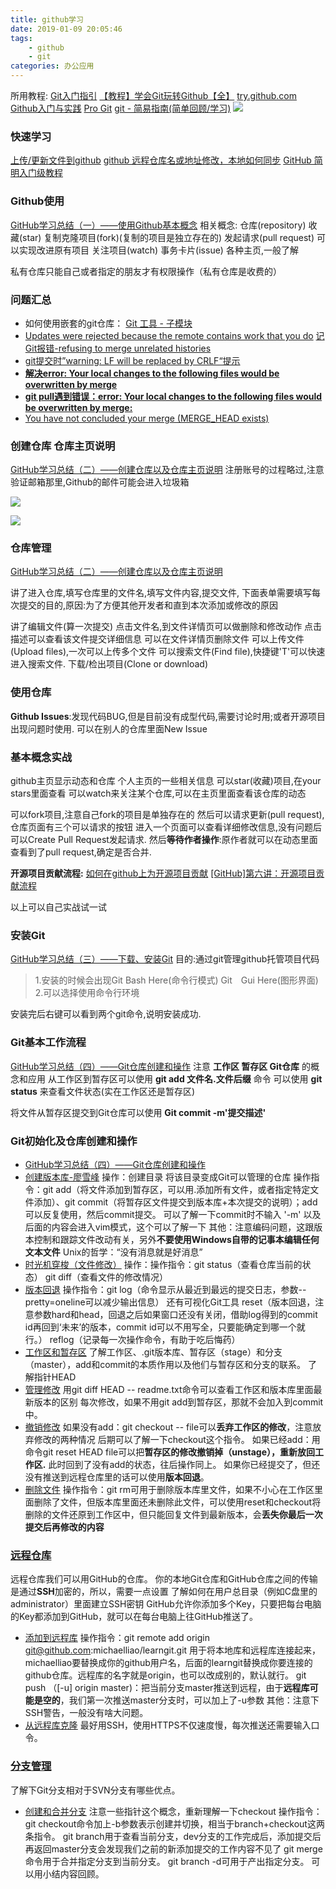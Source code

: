 ```yaml
---
title: github学习
date: 2019-01-09 20:05:46
tags:
    - github
    - git
categories: 办公应用
---
```


所用教程:
[Git入门指引](http://blog.a0z.me/2014/05/21/GitBeginning/)
[【教程】学会Git玩转Github【全】](https://www.bilibili.com/video/av10475153?from=search&seid=13771455105864045370)
[try.github.com](http://try.github.io/)
[Github入门与实践](https://book.douban.com/subject/26462816/)
[Pro Git](https://gitee.com/progit/)
[git - 简易指南(简单回顾/学习)](https://www.bootcss.com/p/git-guide/)
![](https://ss0.bdstatic.com/94oJfD_bAAcT8t7mm9GUKT-xh_/timg?image&quality=100&size=b4000_4000&sec=1547088293&di=4c958fb981820b935400a2982da85b54&src=http://imgs.aixifan.com/live/1484548189566/1484548189566.jpg)
<!-- more -->

### 快速学习
[上传/更新文件到github](https://blog.csdn.net/u011108439/article/details/80609235)
[github 远程仓库名或地址修改，本地如何同步](https://www.jianshu.com/p/4f48f5169963)
[GitHub 简明入门级教程](https://segmentfault.com/a/1190000013514335)
### Github使用
[GitHub学习总结（一）——使用Github基本概念](https://blog.csdn.net/qq_36501591/article/details/80517684)
相关概念:
仓库(repository)
收藏(star) 
复制克隆项目(fork)(复制的项目是独立存在的)
发起请求(pull request) 可以实现改进原有项目
关注项目(watch)
事务卡片(issue)
各种主页,一般了解

私有仓库只能自己或者指定的朋友才有权限操作（私有仓库是收费的）

### 问题汇总
* 如何使用嵌套的git仓库： [Git 工具 - 子模块](https://git-scm.com/book/zh/v2/Git-工具-子模块)
* [Updates were rejected because the remote contains work that you do](https://www.cnblogs.com/alex-415/p/6912294.html)
  [记Git报错-refusing to merge unrelated histories](https://blog.csdn.net/u012145252/article/details/80628451)
* [git提交时”warning: LF will be replaced by CRLF“提示](https://www.cnblogs.com/sminocence/p/9357209.html)
* [**解决error: Your local changes to the following files would be overwritten by merge**](https://www.cnblogs.com/yw0219/p/6020878.html)
* [**git pull遇到错误：error: Your local changes to the following files would be overwritten by merge:**](https://blog.csdn.net/misakaqunianxiatian/article/details/51103734)
* [You have not concluded your merge (MERGE_HEAD exists)](https://blog.csdn.net/xlgen157387/article/details/51146949)


### 创建仓库 仓库主页说明
[GitHub学习总结（二）——创建仓库以及仓库主页说明](https://blog.csdn.net/qq_36501591/article/details/80531363)
注册账号的过程略过,注意验证邮箱那里,Github的邮件可能会进入垃圾箱

![](http://lainundalice.oss-cn-beijing.aliyuncs.com/19-1-11/68538788.jpg)

![](http://lainundalice.oss-cn-beijing.aliyuncs.com/19-1-11/27817508.jpg)

### 仓库管理
[GitHub学习总结（二）——创建仓库以及仓库主页说明](https://blog.csdn.net/qq_36501591/article/details/80531363)

讲了进入仓库,填写仓库里的文件名,填写文件内容,提交文件,
下面表单需要填写每次提交的目的,原因:为了方便其他开发者和直到本次添加或修改的原因

讲了编辑文件(算一次提交)
点击文件名,到文件详情页可以做删除和修改动作
点击描述可以查看该文件提交详细信息
可以在文件详情页删除文件
可以上传文件(Upload files),一次可以上传多个文件
可以搜索文件(Find file),快捷键'T'可以快速进入搜索文件.
下载/检出项目(Clone or download)

### 使用仓库
**Github Issues**:发现代码BUG,但是目前没有成型代码,需要讨论时用;或者开源项目出现问题时使用.
可以在别人的仓库里面New Issue

### 基本概念实战
github主页显示动态和仓库
个人主页的一些相关信息
可以star(收藏)项目,在your stars里面查看
可以watch来关注某个仓库,可以在主页里面查看该仓库的动态

可以fork项目,注意自己fork的项目是单独存在的
然后可以请求更新(pull request),仓库页面有三个可以请求的按钮
进入一个页面可以查看详细修改信息,没有问题后可以Create Pull Request发起请求.
然后**等待作者操作**:原作者就可以在动态里面查看到了pull request,确定是否合并.

**开源项目贡献流程:**
[如何在github上为开源项目贡献](https://blog.csdn.net/XiyouLinux_Kangyijie/article/details/78605800)
[[GitHub]第六讲：开源项目贡献流程](https://blog.csdn.net/loadsong/article/details/51591687)

以上可以自己实战试一试

### 安装Git
[GitHub学习总结（三）——下载、安装Git](https://blog.csdn.net/qq_36501591/article/details/80550919)
目的:通过git管理github托管项目代码
>1.安装的时候会出现Git Bash Here(命令行模式) Git　Gui Here(图形界面)
2.可以选择使用命令行环境

安装完后右键可以看到两个git命令,说明安装成功.

### Git基本工作流程
[GitHub学习总结（四）——Git仓库创建和操作](https://blog.csdn.net/qq_36501591/article/details/80552965)
注意 **工作区 暂存区 Git仓库** 的概念和应用
从工作区到暂存区可以使用 **git add 文件名.文件后缀** 命令
可以使用 **git status** 来查看文件状态(实在工作区还是暂存区)

将文件从暂存区提交到Git仓库可以使用 **Git commit -m'提交描述'**

### Git初始化及仓库创建和操作
* [GitHub学习总结（四）——Git仓库创建和操作](https://blog.csdn.net/qq_36501591/article/details/80552965)
* [创建版本库-廖雪峰](https://www.liaoxuefeng.com/wiki/896043488029600/896827951938304)
  操作：创建目录 将该目录变成Git可以管理的仓库
  操作指令：git add（将文件添加到暂存区，可以用.添加所有文件，或者指定特定文件添加）、git commit（将暂存区文件提交到版本库+本次提交的说明）；add可以反复使用，然后commit提交。
  可以了解一下commit时不输入 '-m' 以及后面的内容会进入vim模式，这个可以了解一下
  其他：注意编码问题，这跟版本控制和跟踪文件改动有关，另外**不要使用Windows自带的记事本编辑任何文本文件**
  Unix的哲学：“没有消息就是好消息”
* [时光机穿梭（文件修改）](https://www.liaoxuefeng.com/wiki/896043488029600/896954074659008)
  操作：操作指令：git status（查看仓库当前的状态） git diff（查看文件的修改情况）
* [版本回退](https://www.liaoxuefeng.com/wiki/896043488029600/897013573512192)
  操作指令：git log（命令显示从最近到最远的提交日志，参数--pretty=oneline可以减少输出信息）
  还有可视化Git工具
  reset（版本回退，注意参数hard和head，回退之后如果窗口还没有关闭，借助log得到的commit id再回到‘未来’的版本，commit id可以不用写全，只要能确定到哪一个就行。）
  reflog（记录每一次操作命令，有助于吃后悔药）
* [工作区和暂存区](https://www.liaoxuefeng.com/wiki/896043488029600/897271968352576)
  了解工作区、.git版本库、暂存区（stage）和分支（master），add和commit的本质作用以及他们与暂存区和分支的联系。
  了解指针HEAD
* [管理修改](https://www.liaoxuefeng.com/wiki/896043488029600/897884457270432)
  用git diff HEAD -- readme.txt命令可以查看工作区和版本库里面最新版本的区别
  每次修改，如果不用git add到暂存区，那就不会加入到commit中。
* [撤销修改](https://www.liaoxuefeng.com/wiki/896043488029600/897889638509536)
  如果没有add：git checkout -- file可以**丢弃工作区的修改**，注意放弃修改的两种情况
  后期可以了解一下checkout这个指令。
  如果已经add：用命令git reset HEAD file可以把**暂存区的修改撤销掉（unstage），重新放回工作区.**
  此时回到了没有add的状态，往后操作同上。
  如果你已经提交了，但还没有推送到远程仓库里的话可以使用**版本回退**。
* [删除文件](https://www.liaoxuefeng.com/wiki/896043488029600/900002180232448)
  操作指令：git rm可用于删除版本库里文件，如果不小心在工作区里面删除了文件，但版本库里面还未删除此文件，可以使用reset和checkout将删除的文件还原到工作区中，但只能回复文件到最新版本，会**丢失你最后一次提交后再修改的内容**

### [远程仓库](https://www.liaoxuefeng.com/wiki/896043488029600/896954117292416)

远程仓库我们可以用GitHub的仓库。
你的本地Git仓库和GitHub仓库之间的传输是通过**SSH**加密的，所以，需要一点设置
了解如何在用户总目录（例如C盘里的administrator）里面建立SSH密钥
GitHub允许你添加多个Key，只要把每台电脑的Key都添加到GitHub，就可以在每台电脑上往GitHub推送了。

* [添加到远程库](https://www.liaoxuefeng.com/wiki/896043488029600/898732864121440)
  操作指令：git remote add origin git@github.com:michaelliao/learngit.git
  用于将本地库和远程库连接起来，michaelliao要替换成你的github用户名，后面的learngit替换成你要连接的github仓库。远程库的名字就是origin，也可以改成别的，默认就行。
  git push （[-u] origin master)：把当前分支master推送到远程，由于**远程库可能是空的**，我们第一次推送master分支时，可以加上了-u参数
  其他：注意下SSH警告，一般没有啥大问题。
* [从远程库克隆](https://www.liaoxuefeng.com/wiki/896043488029600/898732792973664)
  最好用SSH，使用HTTPS不仅速度慢，每次推送还需要输入口令。
  
### [分支管理](https://www.liaoxuefeng.com/wiki/896043488029600/896954848507552)
了解下Git分支相对于SVN分支有哪些优点。
* [创建和合并分支](https://www.liaoxuefeng.com/wiki/896043488029600/900003767775424)
  注意一些指针这个概念，重新理解一下checkout
  操作指令：git checkout命令加上-b参数表示创建并切换，相当于branch+checkout这两条指令。
  git branch用于查看当前分支，dev分支的工作完成后，添加提交后再返回master分支会发现我们之前的新添加提交的工作内容不见了
  git merge命令用于合并指定分支到当前分支。
  git branch -d可用于产出指定分支。
可以用小结内容回顾。